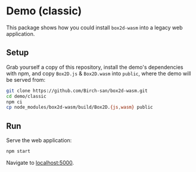 # Demo (classic)

This package shows how you could install `box2d-wasm` into a legacy web application.

## Setup

Grab yourself a copy of this repository, install the demo's dependencies with npm, and copy `Box2D.js` & `Box2D.wasm` into `public`, where the demo will be served from:

```bash
git clone https://github.com/Birch-san/box2d-wasm.git
cd demo/classic
npm ci
cp node_modules/box2d-wasm/build/Box2D.{js,wasm} public
```

## Run

Serve the web application:

```bash
npm start
```

Navigate to [localhost:5000](http://localhost:5000).